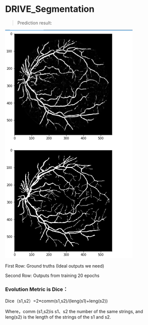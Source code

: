# DRIVE_Segmentation
>Prediction result:

![plan](result.png)

First Row: Ground truths (Ideal outputs we need)

Second Row: Outputs from training 20 epochs

### Evolution Metric is Dice：

Dice（s1,s2）=2*comm(s1,s2)/(leng(s1)+leng(s2))

Where，comm (s1,s2)is s1、s2 the number of the same strings, and leng(s2) is the length of the strings of the s1 and s2.
